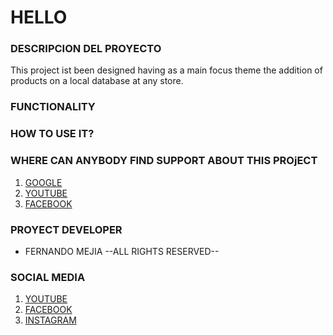 # HELLO

### DESCRIPCION DEL PROYECTO
This project ist been designed having as a main focus theme the addition of products on a local database at any store.


### FUNCTIONALITY



### HOW TO USE IT?

### WHERE CAN ANYBODY FIND SUPPORT ABOUT THIS PROjECT

1. [GOOGLE](https://www.google.com/)
2. [YOUTUBE](https://www.youtube.com)
3. [FACEBOOK](https://www.facebook.com)


### PROYECT DEVELOPER

- FERNANDO MEJIA 
--ALL RIGHTS RESERVED--

### SOCIAL MEDIA
1. [YOUTUBE](https://www.youtube.com)
2. [FACEBOOK](https://www.facebook.com)
3. [INSTAGRAM](https://www.instagram.com)
